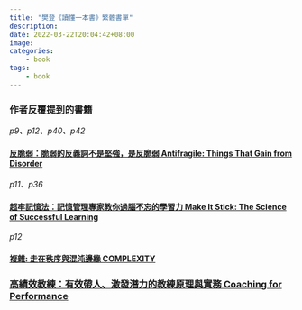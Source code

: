 ```yaml
---
title: "樊登《讀懂一本書》繁體書單"
description: 
date: 2022-03-22T20:04:42+08:00
image: 
categories:
    - book
tags:
    - book
---
```


### 作者反覆提到的書籍
    
*p9、p12、p40、p42*

#### [反脆弱：脆弱的反義詞不是堅強，是反脆弱  Antifragile: Things That Gain from Disorder](https://www.books.com.tw/products/0010590630)

*p11、p36*  
#### [超牢記憶法：記憶管理專家教你過腦不忘的學習力 Make It Stick: The Science of Successful Learning](https://www.books.com.tw/products/E050008435?sloc=main)

*p12*  
#### [複雜: 走在秩序與混沌邊緣 COMPLEXITY](https://www.eslite.com/product/1001122731413555)

### [高績效教練：有效帶人、激發潛力的教練原理與實務 Coaching for Performance](https://www.books.com.tw/products/0010803759?sloc=main)



